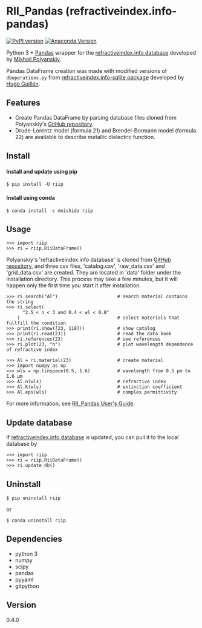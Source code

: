# RII_Pandas (refractiveindex.info-pandas)

[![PyPI version][pypi-image]][pypi-link]
[![Anaconda Version][anaconda-v-image]][anaconda-v-link]

[pypi-image]: https://badge.fury.io/py/riip.svg
[pypi-link]: https://pypi.org/project/riip
[anaconda-v-image]: https://anaconda.org/mnishida/riip/badges/version.svg
[anaconda-v-link]: https://anaconda.org/mnishida/riip

Python 3 + [Pandas](https://pandas.pydata.org/) wrapper for the [refractiveindex.info database](http://refractiveindex.info/) developed by [Mikhail Polyanskiy](https://github.com/polyanskiy).

Pandas DataFrame creation was made with modified versions of `dboperations.py` from [refractiveindex.info-sqlite package](https://github.com/HugoGuillen/refractiveindex.info-sqlite) developed by [Hugo Guillén](https://github.com/HugoGuillen).

## Features
- Create Pandas DataFrame by parsing database files cloned from Polyanskiy's  [GitHub repository](https://github.com/polyanskiy/refractiveindex.info-database).
- Drude-Lorentz model (formula 21) and Brendel-Bormann model (formula 22) are available to describe metallic dielectric function.

## Install
#### Install and update using pip
```
$ pip install -U riip
```
#### Install using conda
```
$ conda install -c mnishida riip
```

## Usage
```
>>> import riip
>>> ri = riip.RiiDataFrame()
```
Polyanskiy's 'refractiveindex.info database' is cloned from [GitHub repository](https://github.com/polyanskiy/refractiveindex.info-database),
and three csv files, 'catalog.csv', 'raw_data.csv' and 'grid_data.csv' are created.
They are located in 'data' folder under the installation directory.
This process may take a few minutes, but it will happen only the first time you start it after installation.
```
>>> ri.search("Al")                      # search material contains the string
>>> ri.select(
      "2.5 < n < 3 and 0.4 < wl < 0.8"
    )                                    # select materials that fullfill the condition
>>> print(ri.show([23, 118]))            # show catalog
>>> print(ri.read(23))                   # read the data book
>>> ri.references(23)                    # see references
>>> ri.plot(23, "n")                     # plot wavelength dependence of refractive index

>>> Al = ri.material(23)                 # create material
>>> import numpy as np
>>> wls = np.linspace(0.5, 1.6)          # wavelength from 0.5 μm to 1.6 μm
>>> Al.n(wls)                            # refractive index
>>> Al.k(wls)                            # extinction coefficient
>>> Al.eps(wls)                          # complex permittivity
```
For more information, see [RII_Pandas User's Guide](https://rii-pandas.readthedocs.io/en/latest/).

## Update database
If [refractiveindex.info database](http://refractiveindex.info/) is updated, you can pull it to the local database by

```
>>> import riip
>>> ri = riip.RiiDataFrame()
>>> ri.update_db()
```

## Uninstall
```
$ pip uninstall riip
```
or
```
$ conda uninstall riip
```

## Dependencies
- python 3
- numpy
- scipy
- pandas
- pyyaml
- gitpython

## Version
0.4.0
